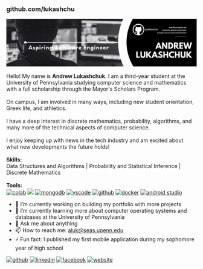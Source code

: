 ### github.com/lukashchu

![Andrew Lukashchuk](https://raw.githubusercontent.com/lukashchu/lukashchu/main/aspiring-software-engineer.jpg)

Hello! My name is **Andrew Lukashchuk**. I am a third-year student at the University of Pennsylvania studying computer science and mathematics with a full scholarship through the Mayor's Scholars Program.<br>
<br>
On campus, I am involved in many ways, including new student orientation, Greek life, and athletics.<br>
<br>
I have a deep interest in discrete mathematics, probability, algorithms, and many more of the technical aspects of computer science.<br>
<br>
I enjoy keeping up with news in the tech industry and am excited about what new developments the future holds!<br>
<br>
**Skills:**<br>
Data Structures and Algorithms | Probability and Statistical Inference | Discrete Mathematics<br>
<br>
**Tools:**<br>
[<img src='https://colab.research.google.com/img/colab_favicon_256px.png' alt='colab' height='40'>](https://colab.google/) [<img src='https://cdn.icon-icons.com/icons2/2699/PNG/512/apache_spark_logo_icon_170560.png' height='40'>](https://spark.apache.org/) [<img src='https://images.crunchbase.com/image/upload/c_lpad,f_auto,q_auto:eco,dpr_1/erkxwhl1gd48xfhe2yld' alt='mongodb' height='40'>](https://www.mongodb.com/) [<img src='https://upload.wikimedia.org/wikipedia/commons/thumb/9/9a/Visual_Studio_Code_1.35_icon.svg/75px-Visual_Studio_Code_1.35_icon.svg.png' alt='vscode' height='40'>](https://code.visualstudio.com/) [<img src='https://upload.wikimedia.org/wikipedia/commons/thumb/c/c2/GitHub_Invertocat_Logo.svg/200px-GitHub_Invertocat_Logo.svg.png' alt='github' height='40'>](https://github.com/) [<img src='https://images.crunchbase.com/image/upload/c_lpad,f_auto,q_auto:eco,dpr_1/ywjqppks5ffcnbfjuttq' alt='docker' height='40'>](https://www.docker.com/) [<img src='https://upload.wikimedia.org/wikipedia/commons/thumb/9/95/Android_Studio_Icon_3.6.svg/512px-Android_Studio_Icon_3.6.svg.png?20210301045217' alt='android studio' height='40'>](https://developer.android.com/studio)

- 🔭 I’m currently working on building my portfolio with more projects
- 🌱 I’m currently learning more about computer operating systems and databases at the University of Pennsylvania
- 💬 Ask me about anything
- 📫 How to reach me: aluk@seas.upenn.edu
- ⚡ Fun fact: I published my first mobile application during my sophomore year of high school

[<img src='https://cdn.jsdelivr.net/npm/simple-icons@3.0.1/icons/github.svg' alt='github' height='40'>](https://github.com/lukashchu) [<img src='https://cdn.jsdelivr.net/npm/simple-icons@3.0.1/icons/linkedin.svg' alt='linkedin' height='40'>](https://www.linkedin.com/in/andrewlukashchuk/) [<img src='https://simpleicons.org/icons/facebook.svg' alt='facebook' height='40'>](https://www.facebook.com/lukashchu) [<img src='https://cdn.jsdelivr.net/npm/simple-icons@3.0.1/icons/icloud.svg' alt='website' height='40'>](https://lukashchu.github.io/portfolio/)
